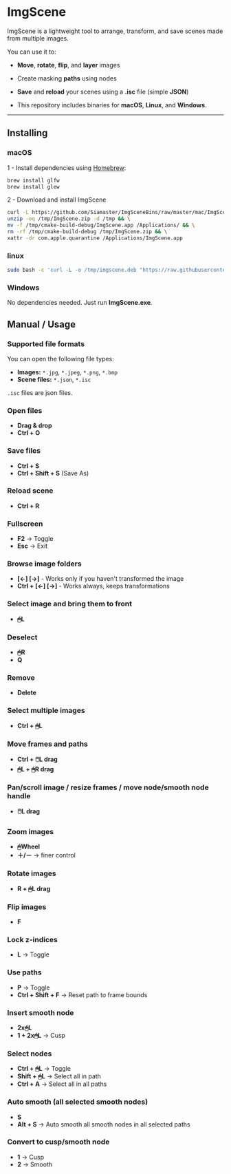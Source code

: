 # ImgScene

ImgScene is a lightweight tool to arrange, transform, and save scenes made from multiple images.

You can use it to:

- **Move**, **rotate**, **flip**, and **layer** images

- Create masking **paths** using nodes

- **Save** and **reload** your scenes using a **.isc** file (simple **JSON**)

- This repository includes binaries for **macOS**, **Linux**, and **Windows**.

---

## Installing


### macOS

1 - Install dependencies using [Homebrew](https://brew.sh):
```bash
brew install glfw
brew install glew
```

2 - Download and install ImgScene
```bash
curl -L https://github.com/Siamaster/ImgSceneBins/raw/master/mac/ImgScene.zip -o /tmp/ImgScene.zip && \
unzip -oq /tmp/ImgScene.zip -d /tmp && \
mv -f /tmp/cmake-build-debug/ImgScene.app /Applications/ && \
rm -rf /tmp/cmake-build-debug /tmp/ImgScene.zip && \
xattr -dr com.apple.quarantine /Applications/ImgScene.app
```

### linux

```bash
sudo bash -c 'curl -L -o /tmp/imgscene.deb "https://raw.githubusercontent.com/Siamaster/ImgSceneBins/master/linux/ImgScene.deb" && apt install -y /tmp/imgscene.deb || apt --fix-broken install -y && rm /tmp/imgscene.deb'
```

### Windows

No dependencies needed. Just run **ImgScene.exe**.

## Manual / Usage

### Supported file formats
You can open the following file types:

- **Images:** `*.jpg`, `*.jpeg`, `*.png`, `*.bmp`
- **Scene files:** `*.json`, `*.isc`

`.isc` files are json files.

### Open files

- **Drag & drop**
- **Ctrl + O**

### Save files
- **Ctrl + S**
- **Ctrl + Shift + S**  (Save As)

### Reload scene
- **Ctrl + R**

### Fullscreen
- **F2** -> Toggle
- **Esc** -> Exit

### Browse image folders

- **[←] [→]** - Works only if you haven't transformed the image
- **Ctrl + [←] [→]** - Works always, keeps transformations

### Select image and bring them to front

- **🖱L**

### Deselect

- **🖱R**
- **Q**

### Remove

- **Delete**

### Select multiple images

- **Ctrl + 🖱L**

### Move frames and paths

- **Ctrl + 🖱️L drag**
- **🖱L + 🖱R drag**

### Pan/scroll image / resize frames / move node/smooth node handle

- **🖱️L drag**

### Zoom images

- **🖱Wheel**
- **＋/－** -> finer control

### Rotate images

- **R + 🖱L drag**

### Flip images

- **F**

### Lock z-indices

- **L** -> Toggle

### Use paths

- **P** -> Toggle
- **Ctrl + Shift + F** -> Reset path to frame bounds

### Insert smooth node

- **2x🖱L**
- **1 + 2x🖱L** -> Cusp

### Select nodes

- **Ctrl + 🖱L** -> Toggle
- **Shift + 🖱L** -> Select all in path
- **Ctrl + A** -> Select all in all paths

### Auto smooth (all selected smooth nodes)

- **S**
- **Alt + S** -> Auto smooth all smooth nodes in all selected paths

### Convert to cusp/smooth node

- **1** -> Cusp
- **2** -> Smooth
